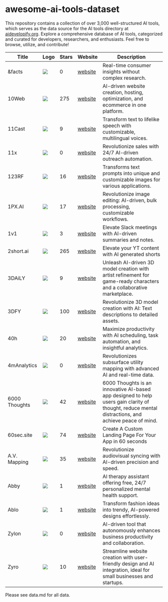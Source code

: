 # awesome-ai-tools-dataset
This repository contains a collection of over 3,000 well-structured AI tools, which serves as the data source for the AI tools directory at [aidevelopify.org](https://aidevelopify.org/). Explore a comprehensive database of AI tools, categorized and curated for developers, researchers, and enthusiasts. Feel free to browse, utilize, and contribute!

| Title | Logo | Stars | Website | Description |
|-------|------|------|---------|-------------|
| &facts | ![](https://www.futurepedia.io/s3/optimized-image/NzF6MK1n2sAskzligr3pea?format=auto&width=256) | 0 | [website](https://www.andfacts.com/) | Real-time consumer insights without complex research. |
| 10Web | ![](https://www.futurepedia.io/s3/optimized-image/5aVfBUkw6HrSPpgDBi06GB?format=auto&width=256) | 275 | [website](https://10web.io/) | AI-driven website creation, hosting, optimization, and ecommerce in one platform. |
| 11Cast | ![](https://www.futurepedia.io/s3/optimized-image/5Kmxl5XLEscGDW0HoU0cSf?format=auto&width=256) | 9 | [website](https://11cast.pro/) | Transform text to lifelike speech with customizable, multilingual voices. |
| 11x | ![](https://www.futurepedia.io/s3/optimized-image/ipxM60WaugZW27ZNjecZgm?format=auto&width=256) | 0 | [website](https://www.11x.ai) | Revolutionize sales with 24/7 AI-driven outreach automation. |
| 123RF | ![](https://www.futurepedia.io/s3/optimized-image/ifL09PK2QmPjMPtqGT37eX?format=auto&width=256) | 16 | [website](https://www.123rf.com/ai-image-generator) | Transforms text prompts into unique and customizable images for various applications. |
| 1PX.AI | ![](https://www.futurepedia.io/s3/optimized-image/CJaoio6Mti0piYhK5P0Hks?format=auto&width=256) | 17 | [website](https://1px.ai/) | Revolutionize image editing: AI-driven, bulk processing, customizable workflows. |
| 1v1 | ![](https://www.futurepedia.io/s3/optimized-image/Ck4HHwMtV96sXN9ubTgskI?format=auto&width=256) | 3 | [website](https://1v1.springworks.in/) | Elevate Slack meetings with AI-driven summaries and notes. |
| 2short.ai | ![](https://www.futurepedia.io/s3/optimized-image/i1TvIyRSpJWREzu1TG7vat?format=auto&width=256) | 265 | [website](https://2short.ai/) | Elevate your YT content with AI generated shorts |
| 3DAiLY | ![](https://www.futurepedia.io/s3/optimized-image/Ck4HHwMtV96sXN9ubTggaG?format=auto&width=256) | 9 | [website](https://3daily.ai/) | Unleash AI-driven 3D model creation with artist refinement for game-ready characters and a collaborative marketplace. |
| 3DFY | ![](https://www.futurepedia.io/s3/optimized-image/NzF6MK1n2sAskzligr40aL?format=auto&width=256) | 100 | [website](https://3dfy.ai/) | Revolutionize 3D model creation with AI: Text descriptions to detailed assets. |
| 40h | ![](https://www.futurepedia.io/s3/optimized-image/CJaoio6Mti0piYhK5OyfxW?format=auto&width=256) | 20 | [website](https://40h.io/) | Maximize productivity with AI scheduling, task automation, and insightful analytics. |
| 4mAnalytics | ![](https://www.futurepedia.io/s3/optimized-image/i3JooKC9towhnvv5zB372Z?format=auto&width=256) | 0 | [website](https://www.4manalytics.com) | Revolutionizes subsurface utility mapping with advanced AI and real-time data. |
| 6000 Thoughts | ![](https://www.futurepedia.io/s3/optimized-image/5aVfBUkw6HrSPpgDBi0MfB?format=auto&width=256) | 42 | [website](https://6000thoughts.com/) | 6000 Thoughts is an innovative AI-based app designed to help users gain clarity of thought, reduce mental distractions, and achieve peace of mind. |
| 60sec.site | ![](https://www.futurepedia.io/s3/optimized-image/NzF6MK1n2sAskzligr0nhj?format=auto&width=256) | 74 | [website](https://60sec.site/) | Create A Custom Landing Page For Your App in 60 seconds |
| A.V. Mapping | ![](https://www.futurepedia.io/s3/optimized-image/CJaoio6Mti0piYhK5OzaNK?format=auto&width=256) | 35 | [website](https://avmapping.co/) | Revolutionize audiovisual syncing with AI-driven precision and speed. |
| Abby | ![](https://www.futurepedia.io/s3/optimized-image/tfwiJ0uZNLRSNHSRdTF7zS?format=auto&width=256) | 1 | [website](https://abby.gg/) | AI therapy assistant offering free, 24/7 personalized mental health support. |
| Ablo | ![](https://www.futurepedia.io/s3/optimized-image/Si0QeDzvthGdr7VXcDYmZa?format=auto&width=256) | 1 | [website](https://www.ablo.ai/) | Transform fashion ideas into trendy, AI-powered designs effortlessly. |
| Zylon | ![](https://www.futurepedia.io/s3/optimized-image/ipxM60WaugZW27ZNjecJMZ?format=auto&width=256) | 0 | [website](https://www.zylon.ai) | AI-driven tool that autonomously enhances business productivity and collaboration. |
| Zyro | ![](https://www.futurepedia.io/s3/optimized-image/i1TvIyRSpJWREzu1TG7vtX?format=auto&width=256) | 10 | [website](https://zyro.com/) | Streamline website creation with user-friendly design and AI integration, ideal for small businesses and startups. |


Please see data.md for all data.
